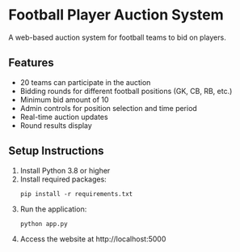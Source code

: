 # Football Player Auction System

A web-based auction system for football teams to bid on players.

## Features
- 20 teams can participate in the auction
- Bidding rounds for different football positions (GK, CB, RB, etc.)
- Minimum bid amount of 10
- Admin controls for position selection and time period
- Real-time auction updates
- Round results display

## Setup Instructions
1. Install Python 3.8 or higher
2. Install required packages:
   ```
   pip install -r requirements.txt
   ```
3. Run the application:
   ```
   python app.py
   ```
4. Access the website at http://localhost:5000
